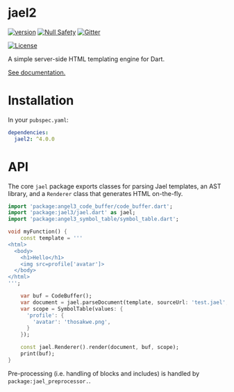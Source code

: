 # jael2
[![version](https://img.shields.io/badge/pub-v4.0.0-brightgreen)](https://pub.dartlang.org/packages/jael2)
[![Null Safety](https://img.shields.io/badge/null-safety-brightgreen)](https://dart.dev/null-safety)
[![Gitter](https://img.shields.io/gitter/room/angel_dart/discussion)](https://gitter.im/angel_dart/discussion)

[![License](https://img.shields.io/github/license/dukefirehawk/angel)](https://github.com/dukefirehawk/angel/tree/angel3/packages/jael/jael2/LICENSE)

A simple server-side HTML templating engine for Dart.

[See documentation.](https://docs.angel-dart.dev/packages/front-end/jael)

# Installation
In your `pubspec.yaml`:

```yaml
dependencies:
  jael2: ^4.0.0
```

# API
The core `jael` package exports classes for parsing Jael templates,
an AST library, and a `Renderer` class that generates HTML on-the-fly.

```dart
import 'package:angel3_code_buffer/code_buffer.dart';
import 'package:jael3/jael.dart' as jael;
import 'package:angel3_symbol_table/symbol_table.dart';

void myFunction() {
    const template = '''
<html>
  <body>
    <h1>Hello</h1>
    <img src=profile['avatar']>
  </body>
</html>
''';

    var buf = CodeBuffer();
    var document = jael.parseDocument(template, sourceUrl: 'test.jael', asDSX: false);
    var scope = SymbolTable(values: {
      'profile': {
        'avatar': 'thosakwe.png',
      }
    });

    const jael.Renderer().render(document, buf, scope);
    print(buf);
}
```

Pre-processing (i.e. handling of blocks and includes) is handled
by `package:jael_preprocessor.`.
